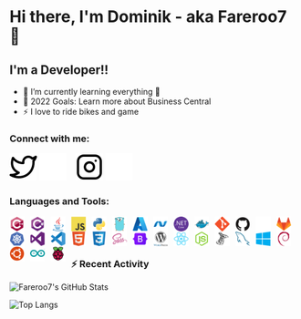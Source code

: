 # Hi there, I'm Dominik - aka Fareroo7 👋 

## I'm a Developer!!
- 🌱 I’m currently learning everything 🤣
- 🥅 2022 Goals: Learn more about Business Central
- ⚡ I love to ride bikes and game

### Connect with me:

<!--[![](./img/globe-light.svg)](https://codestackr.com#gh-light-mode-only)
[![](./img/globe-dark.svg)](https://codestackr.com#gh-dark-mode-only)
&nbsp;&nbsp;
[![](./img/linkedin-light.svg)](https://linkedin.com/in/codeSTACKr#gh-light-mode-only)
[![](./img/linkedin-dark.svg)](https://linkedin.com/in/codeSTACKr#gh-dark-mode-only)
&nbsp;&nbsp;-->
[![Twitter](./img/twitter-light.svg)](https://twitter.com/Fareroo7#gh-light-mode-only)
[![Twitter](./img/twitter-dark.svg)](https://twitter.com/Fareroo7#gh-dark-mode-only)
&nbsp;&nbsp;
[![Instagram](./img/instagram-light.svg)](https://www.instagram.com/s1m_d0m#gh-light-mode-only)
[![Instagram](./img/instagram-dark.svg)](https://www.instagram.com/s1m_d0m#gh-dark-mode-only)

### Languages and Tools:

<img align="left" alt="CPlusPlus" width="26px" src="/icons/cplusplus/cplusplus-original.svg" style="padding-right:10px;" />
<img align="left" alt="CSharp" width="26px" src="/icons/csharp/csharp-original.svg" style="padding-right:10px;" />
<img align="left" alt="Java" width="26px" src="/icons/java/java-original.svg" style="padding-right:10px;" />
<img align="left" alt="JavaScript" width="26px" src="/icons/javascript/javascript-original.svg" style="padding-right:10px;" />
<img align="left" alt="Python" width="26px" src="/icons/python/python-original.svg" style="padding-right:10px;" />
<img align="left" alt="Go" width="26px" src="/icons/go/go-original.svg" style="padding-right:10px;" />


<img align="left" alt="Azure" width="26px" src="/icons/azure/azure-original.svg" style="padding-right:10px;" />
<img align="left" alt="Dot-Net" width="26px" src="/icons/dot-net/dot-net-original.svg" style="padding-right:10px;" />
<img align="left" alt="DotNetCore" width="26px" src="/icons/dotnetcore/dotnetcore-original.svg" style="padding-right:10px;" />
<img align="left" alt="Docker" width="26px" src="/icons/docker/docker-original.svg" style="padding-right:10px;" />
<img align="left" alt="Git" width="26px" src="/icons/git/git-original.svg" style="padding-right:10px;" />
<img align="left" alt="GitHub" width="26px" src="/icons/github/github-original.svg#gh-light-mode-only" style="padding-right:10px;" />
<img align="left" alt="GitHub" width="26px" src="/icons/github/github-original-light.svg#gh-dark-mode-only" style="padding-right:10px;" />
<img align="left" alt="GitLab" width="26px" src="/icons/gitlab/gitlab-original.svg" style="padding-right:10px;" />
<img align="left" alt="Kubernetes" width="26px" src="/icons/kubernetes/kubernetes-plain.svg" style="padding-right:10px;" />
<img align="left" alt="VisualStudio" width="26px" src="/icons/visualstudio/visualstudio-plain.svg" style="padding-right:10px;" />
<img align="left" alt="VSCode" width="26px" src="/icons/vscode/vscode-original.svg" style="padding-right:10px;" />

<img align="left" alt="HTML5" width="26px" src="/icons/html5/html5-original.svg" style="padding-right:10px;" />
<img align="left" alt="CSS" width="26px" src="/icons/css3/css3-original.svg" style="padding-right:10px;" />
<img align="left" alt="SASS" width="26px" src="/icons/sass/sass-original.svg" style="padding-right:10px;" />
<img align="left" alt="Bootstrap" width="26px" src="/icons/bootstrap/bootstrap-original.svg" style="padding-right:10px;" />
<img align="left" alt="Wordpress" width="26px" src="/icons/wordpress/wordpress-original.svg" style="padding-right:10px;" />
<img align="left" alt="React" width="26px" src="/icons/react/react-original.svg" style="padding-right:10px;" />
<img align="left" alt="NodeJs" width="26px" src="/icons/nodejs/nodejs-original.svg" style="padding-right:10px;" />
<img align="left" alt="SqlServer" width="26px" src="/icons/microsoftsqlserver/microsoftsqlserver-plain.svg" style="padding-right:10px;" />
<img align="left" alt="MySQL" width="26px" src="/icons/mysql/mysql-original.svg" style="padding-right:10px;" />

<img align="left" alt="Windows" width="26px" src="/icons/windows8/windows8-original.svg" style="padding-right:10px;" />
<img align="left" alt="Debian" width="26px" src="/icons/debian/debian-original.svg" style="padding-right:10px;" />
<img align="left" alt="Ubuntu" width="26px" src="/icons/ubuntu/ubuntu-plain.svg" style="padding-right:10px;" />

<img align="left" alt="Arduino" width="26px" src="/icons/arduino/arduino-original.svg" style="padding-right:10px;" />
<img align="left" alt="RaspberryPi" width="26px" src="/icons/raspberrypi/raspberrypi-original.svg" style="padding-right:10px;" />

<br>
<br>

---

### ⚡ Recent Activity

<!--START_SECTION:activity-->

![Fareroo7's GitHub Stats](https://github-readme-stats.vercel.app/api?username=Fareroo7&show_icons=true&hide_border=false&title_color=8cc837&icon_color=8cc837&bg_color=09131B&text_color=ffffff&border_color=0c1a25&count_private=true)

![Top Langs](https://github-readme-stats.vercel.app/api/top-langs/?username=Fareroo7&hide_border=false&title_color=8cc837&icon_color=8cc837&bg_color=09131B&text_color=ffffff&border_color=0c1a25&count_private=true)

<!--
**Fareroo7/Fareroo7** is a ✨ _special_ ✨ repository because its `README.md` (this file) appears on your GitHub profile.

Here are some ideas to get you started:

- 🔭 I’m currently working on ...
- 🌱 I’m currently learning ...
- 👯 I’m looking to collaborate on ...
- 🤔 I’m looking for help with ...
- 💬 Ask me about ...
- 📫 How to reach me: ...
- 😄 Pronouns: ...
- ⚡ Fun fact: ...
-->
